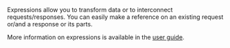Expressions allow you to transform data or to interconnect requests/responses. You can easily make a reference on an existing request or/and a response or its parts.

More information on expressions is available in the <a href="https://restlet.com/documentation/client/user-guide/test/make-your-requests-and-assertions-dynamic/expressions" target="_blank">user guide</a>.
